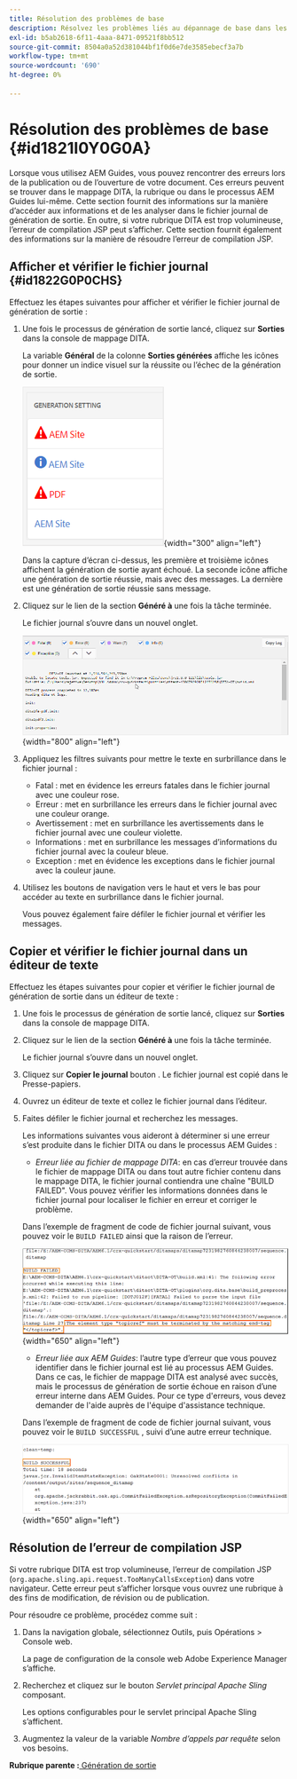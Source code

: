 ```yaml
---
title: Résolution des problèmes de base
description: Résolvez les problèmes liés au dépannage de base dans les AEM Guides. Découvrez comment afficher, copier et vérifier le fichier journal dans un éditeur de texte et résoudre les erreurs de compilation JSP.
exl-id: b5ab2618-6f11-4aaa-8471-09521f8bb512
source-git-commit: 8504a0a52d381044bf1f0d6e7de3585ebecf3a7b
workflow-type: tm+mt
source-wordcount: '690'
ht-degree: 0%

---
```


# Résolution des problèmes de base {#id1821I0Y0G0A}

Lorsque vous utilisez AEM Guides, vous pouvez rencontrer des erreurs lors de la publication ou de l’ouverture de votre document. Ces erreurs peuvent se trouver dans le mappage DITA, la rubrique ou dans le processus AEM Guides lui-même. Cette section fournit des informations sur la manière d’accéder aux informations et de les analyser dans le fichier journal de génération de sortie. En outre, si votre rubrique DITA est trop volumineuse, l’erreur de compilation JSP peut s’afficher. Cette section fournit également des informations sur la manière de résoudre l’erreur de compilation JSP.

## Afficher et vérifier le fichier journal {#id1822G0P0CHS}

Effectuez les étapes suivantes pour afficher et vérifier le fichier journal de génération de sortie :

1. Une fois le processus de génération de sortie lancé, cliquez sur **Sorties** dans la console de mappage DITA.

   La variable **Général** de la colonne **Sorties générées** affiche les icônes pour donner un indice visuel sur la réussite ou l’échec de la génération de sortie.

   ![](images/output-general-settings.png){width="300" align="left"}

   Dans la capture d’écran ci-dessus, les première et troisième icônes affichent la génération de sortie ayant échoué. La seconde icône affiche une génération de sortie réussie, mais avec des messages. La dernière est une génération de sortie réussie sans message.

1. Cliquez sur le lien de la section **Généré à** une fois la tâche terminée.

   Le fichier journal s’ouvre dans un nouvel onglet.

   ![](images/log-file.png){width="800" align="left"}

1. Appliquez les filtres suivants pour mettre le texte en surbrillance dans le fichier journal :
   - Fatal : met en évidence les erreurs fatales dans le fichier journal avec une couleur rose.
   - Erreur : met en surbrillance les erreurs dans le fichier journal avec une couleur orange.
   - Avertissement : met en surbrillance les avertissements dans le fichier journal avec une couleur violette.
   - Informations : met en surbrillance les messages d’informations du fichier journal avec la couleur bleue.
   - Exception : met en évidence les exceptions dans le fichier journal avec la couleur jaune.
1. Utilisez les boutons de navigation vers le haut et vers le bas pour accéder au texte en surbrillance dans le fichier journal.

   Vous pouvez également faire défiler le fichier journal et vérifier les messages.


## Copier et vérifier le fichier journal dans un éditeur de texte

Effectuez les étapes suivantes pour copier et vérifier le fichier journal de génération de sortie dans un éditeur de texte :

1. Une fois le processus de génération de sortie lancé, cliquez sur **Sorties** dans la console de mappage DITA.

1. Cliquez sur le lien de la section **Généré à** une fois la tâche terminée.

   Le fichier journal s’ouvre dans un nouvel onglet.

1. Cliquez sur **Copier le journal** bouton . Le fichier journal est copié dans le Presse-papiers.
1. Ouvrez un éditeur de texte et collez le fichier journal dans l’éditeur.

1. Faites défiler le fichier journal et recherchez les messages.

   Les informations suivantes vous aideront à déterminer si une erreur s’est produite dans le fichier DITA ou dans le processus AEM Guides :

   - *Erreur liée au fichier de mappage DITA*: en cas d’erreur trouvée dans le fichier de mappage DITA ou dans tout autre fichier contenu dans le mappage DITA, le fichier journal contiendra une chaîne &quot;BUILD FAILED&quot;. Vous pouvez vérifier les informations données dans le fichier journal pour localiser le fichier en erreur et corriger le problème.

   Dans l’exemple de fragment de code de fichier journal suivant, vous pouvez voir le `BUILD FAILED` ainsi que la raison de l’erreur.

   ![](images/dita-error-in-log-file.png){width="650" align="left"}

   - *Erreur liée aux AEM Guides*: l’autre type d’erreur que vous pouvez identifier dans le fichier journal est lié au processus AEM Guides. Dans ce cas, le fichier de mappage DITA est analysé avec succès, mais le processus de génération de sortie échoue en raison d’une erreur interne dans AEM Guides. Pour ce type d&#39;erreurs, vous devez demander de l&#39;aide auprès de l&#39;équipe d&#39;assistance technique.

   Dans l’exemple de fragment de code de fichier journal suivant, vous pouvez voir le `BUILD SUCCESSFUL` , suivi d’une autre erreur technique.

   ![](images/process-error-in-log-file.png){width="650" align="left"}


## Résolution de l’erreur de compilation JSP

Si votre rubrique DITA est trop volumineuse, l’erreur de compilation JSP \(`org.apache.sling.api.request.TooManyCallsException`\) dans votre navigateur. Cette erreur peut s’afficher lorsque vous ouvrez une rubrique à des fins de modification, de révision ou de publication.

Pour résoudre ce problème, procédez comme suit :

1. Dans la navigation globale, sélectionnez Outils, puis Opérations > Console web.

   La page de configuration de la console web Adobe Experience Manager s’affiche.

1. Recherchez et cliquez sur le bouton *Servlet principal Apache Sling* composant.

   Les options configurables pour le servlet principal Apache Sling s’affichent.

1. Augmentez la valeur de la variable *Nombre d’appels par requête* selon vos besoins.


**Rubrique parente :**[ Génération de sortie](generate-output.md)

